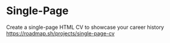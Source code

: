 # Single-Page
Create a single-page HTML CV to showcase your career history
https://roadmap.sh/projects/single-page-cv
